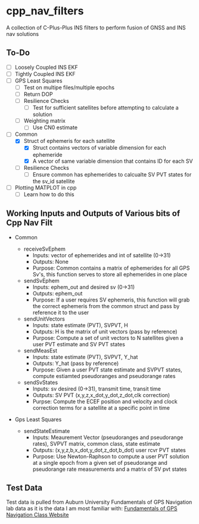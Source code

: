# cpp_nav_filters
A collection of C-Plus-Plus INS filters to perform fusion of GNSS and INS nav solutions

## To-Do
- [ ] Loosely Coupled INS EKF
- [ ] Tightly Coupled INS EKF
- [ ] GPS Least Squares
    - [ ] Test on multipe files/multiple epochs
    - [ ] Return DOP
    - [ ] Resilience Checks
        - [ ] Test for sufficient satellites before attempting to calculate a solution
    - [ ] Weighting matrix
        - [ ] Use CN0 estimate
- [ ] Common 
    - [X] Struct of ephemeris for each satellite
        - [X] Struct contains vectors of variable dimension for each ephemeride
        - [X] A vector of same variable dimension that contains ID for each SV
    - [ ] Resilience Checks
        - [ ] Ensure common has ephemerides to calcualte SV PVT states for the sv_id satellite
- [ ] Plotting MATPLOT in cpp
    - [ ] Learn how to do this

## Working Inputs and Outputs of Various bits of Cpp Nav Filt
- Common
    - receiveSvEphem
        - Inputs: vector of ephemerides and int of satellite (0->31)
        - Outputs: None
        - Purpose: Common contains a matrix of ephemerides for all GPS Sv's, this function serves to store all ephemerides in one place 
    - sendSvEphem
        - Inputs: ephem_out and desired sv (0->31)
        - Outputs: ephem_out
        - Purpose: If a user requires SV ephemeris, this function will grab the correct ephemeris from the common struct and pass by reference it to the user 
    - sendUnitVectors
        - Inputs: state estimate (PVT), SVPVT, H
        - Outputs: H is the matrix of unit vectors (pass by reference)
        - Purpose: Compute a set of unit vectors to N satellites given a user PVT estimate and SV PVT states
    - sendMeasEst
        - Inputs:  state estimate (PVT), SVPVT, Y_hat
        - Outputs: Y_hat (pass by reference)
        - Purpose: Given a user PVT state estimate and SVPVT states, compute estiamted pseudoranges and pseudorange rates
    - sendSvStates
        - Inputs: sv desired (0->31), transmit time, transit time
        - Outputs: SV PVT (x,y,z,x_dot,y_dot,z_dot,clk correction)
        - Purpse: Compute the ECEF position and velocity and clock correction terms for a satellite at a specific point in time
      
- Gps Least Squares
    -  sendStateEstimate
        - Inputs: Meaurement Vector (pseudoranges and pseudorange rates), SVPVT matrix, common class, state estimate
        - Outputs: (x,y,z,b,x_dot,y_dot,z_dot,b_dot) user rcvr PVT states
        - Purpose: Use Newton-Raphson to compute a user PVT solution at a single epoch from a given set of pseudorange and pseudorange rate measurements and a matrix of SV pvt states 

## Test Data
Test data is pulled from Auburn University Fundamentals of GPS Navigation lab data as it is the data I am most familiar with:
[Fundamentals of GPS Navigation Class Website](https://eng.auburn.edu/~dmbevly/fund_gps/)
